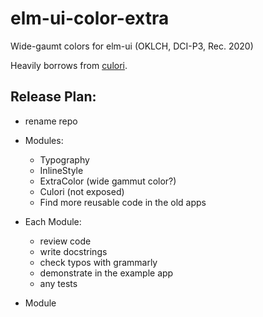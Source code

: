 # elm-ui-color-extra

Wide-gaumt colors for elm-ui (OKLCH, DCI-P3, Rec. 2020)

Heavily borrows from [culori](https://culorijs.org/).

## Release Plan:

- rename repo

- Modules:

  - Typography
  - InlineStyle
  - ExtraColor (wide gammut color?)
  - Culori (not exposed)
  - Find more reusable code in the old apps

- Each Module:

  - review code
  - write docstrings
  - check typos with grammarly
  - demonstrate in the example app
  - any tests

- Module
